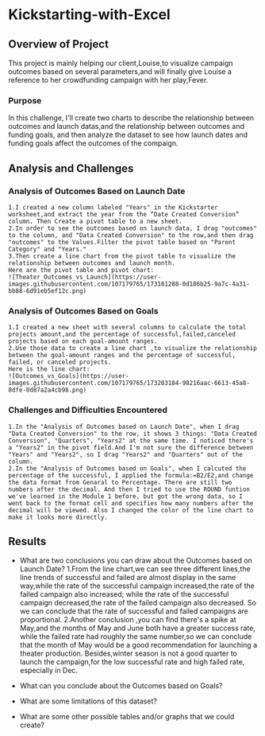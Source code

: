 # Kickstarting-with-Excel
## Overview of Project
   This project is mainly helping our client,Louise,to visualize campaign outcomes based on several parameters,and will finally give Louise a reference to  her crowdfunding campaign with her play,Fever.
### Purpose
   In this challenge, I'll create two charts to describe the relationship between outcomes and launch datas,and the relationship between outcomes and funding goals, and then analyze the dataset to see how launch dates and funding goals affect the outcomes of the compaign. 
## Analysis and Challenges

### Analysis of Outcomes Based on Launch Date
    1.I created a new column labeled "Years" in the Kickstarter worksheet,and extract the year from the “Date Created Conversion” column. Then Create a pivot table to a new sheet.
    2.In order to see the outcomes based on launch data, I drag "outcomes" to the column, and "Data Created Conversion" to the row,and then drag "outcomes" to the Values.Filter the pivot table based on "Parent Category" and "Years."
    3.Then create a line chart from the pivot table to visualize the relationship between outcomes and launch month.
    Here are the pivot table and pivot chart:
    ![Theater_Outcomes_vs_Launch](https://user-images.githubusercontent.com/107179765/173181288-0d186b25-9a7c-4a31-bb88-6d91eb5ef12c.png)

### Analysis of Outcomes Based on Goals
    1.I created a new sheet with several columns to calculate the total projects amount,and the percentage of successful,failed,canceled projects based on each goal-amount ranges. 
    2.Use those data to create a line chart ,to visualize the relationship between the goal-amount ranges and the percentage of successful, failed, or canceled projects.
    Here is the line chart:
    ![Outcomes_vs_Goals](https://user-images.githubusercontent.com/107179765/173203184-98216aac-6613-45a8-8dfe-0d87a2a4cb98.png)

### Challenges and Difficulties Encountered
    1.In the "Analysis of Outcomes based on Launch Date", when I drag "Data Created Conversion" to the row, it shows 3 things: "Data Created Conversion", "Quarters", "Years2" at the same time. I noticed there's a "Years2" in the pivot field.And I'm not sure the difference between "Years" and "Years2", so I drag "Years2" and "Quarters" out of the column.
    2.In the "Analysis of Outcomes based on Goals", when I calcuted the percentage of the successful, I applied the formula:=B2/E2,and change the data format from Genaral to Percentage. There are still two numbers after the decimal. And then I tried to use the ROUND funtion we've learned in the Module 1 before, but got the wrong data, so I went back to the format cell and specifies how many numbers after the decimal will be viewed. Also I changed the color of the line chart to make it looks more directly.
    
## Results

- What are two conclusions you can draw about the Outcomes based on Launch Date?
  1.From the line chart,we can see three different lines,the line trends of successful and failed are almost display in the same way,while the rate of the successful campaign increased,the rate of the failed campaign also increased; while the rate of the successful campaign decreased,the rate of the failed campaign also decreased. So we can conclude that the rate of successful and failed campaigns are proportional.
  2.Another conclusion ,you can find there's a spike at May,and the months of May and June both have a greater success rate, while the failed rate had roughly the same number,so we can conclude that the month of May would be a good recommendation for launching a theater production. Besides,winter season is not a good quarter to launch the campaign,for the low successful rate and high failed rate, especially in Dec.
  
- What can you conclude about the Outcomes based on Goals?

- What are some limitations of this dataset?

- What are some other possible tables and/or graphs that we could create?
